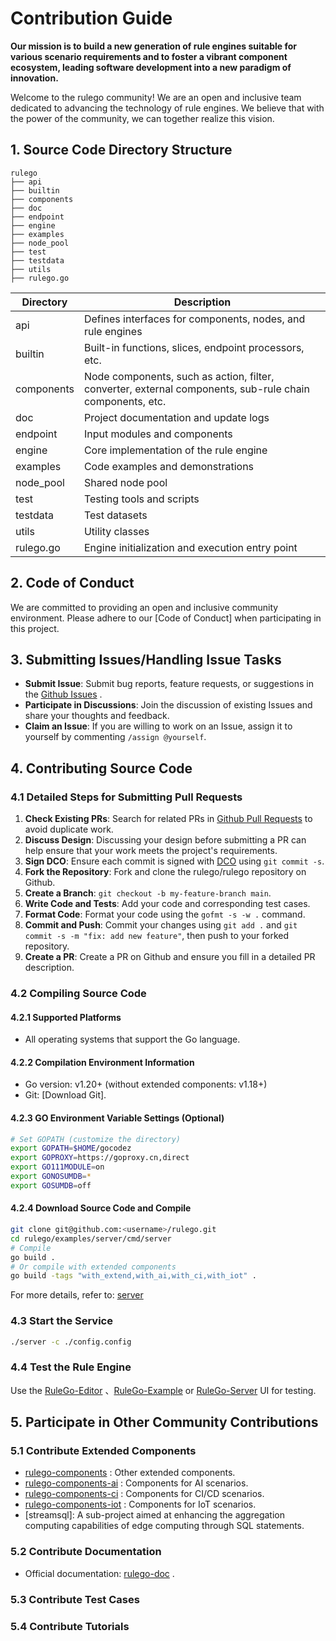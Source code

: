 # Contribution Guide

**Our mission is to build a new generation of rule engines suitable for various scenario requirements and to foster a vibrant component ecosystem, leading software development into a new paradigm of innovation.**

Welcome to the rulego community! We are an open and inclusive team dedicated to advancing the technology of rule engines. We believe that with the power of the community, we can together realize this vision.

## 1. Source Code Directory Structure

```
rulego
├── api
├── builtin
├── components
├── doc
├── endpoint
├── engine
├── examples
├── node_pool
├── test
├── testdata
├── utils
├── rulego.go
```

| Directory  | Description                                                                                              |
|------------|----------------------------------------------------------------------------------------------------------|
| api        | Defines interfaces for components, nodes, and rule engines                                               |
| builtin    | Built-in functions, slices, endpoint processors, etc.                                                    |
| components | Node components, such as action, filter, converter, external components, sub-rule chain components, etc. |
| doc        | Project documentation and update logs                                                                    |
| endpoint   | Input modules and components                                                                             |
| engine     | Core implementation of the rule engine                                                                   |
| examples   | Code examples and demonstrations                                                                         |
| node_pool  | Shared node pool                                                                                         |
| test       | Testing tools and scripts                                                                                |
| testdata   | Test datasets                                                                                            |
| utils      | Utility classes                                                                                          |
| rulego.go  | Engine initialization and execution entry point                                                          |

## 2. Code of Conduct

We are committed to providing an open and inclusive community environment. Please adhere to our [Code of Conduct] when participating in this project.

## 3. Submitting Issues/Handling Issue Tasks

- **Submit Issue**: Submit bug reports, feature requests, or suggestions in the [Github Issues](https://github.com/rulego/rulego/issues) .
- **Participate in Discussions**: Join the discussion of existing Issues and share your thoughts and feedback.
- **Claim an Issue**: If you are willing to work on an Issue, assign it to yourself by commenting `/assign @yourself`.

## 4. Contributing Source Code

### 4.1 Detailed Steps for Submitting Pull Requests

1. **Check Existing PRs**: Search for related PRs in [Github Pull Requests](https://github.com/rulego/rulego/pulls) to avoid duplicate work.
2. **Discuss Design**: Discussing your design before submitting a PR can help ensure that your work meets the project's requirements.
3. **Sign DCO**: Ensure each commit is signed with [DCO](https://developercertificate.org) using `git commit -s`.
4. **Fork the Repository**: Fork and clone the rulego/rulego repository on Github.
5. **Create a Branch**: `git checkout -b my-feature-branch main`.
6. **Write Code and Tests**: Add your code and corresponding test cases.
7. **Format Code**: Format your code using the `gofmt -s -w .` command.
8. **Commit and Push**: Commit your changes using `git add .` and `git commit -s -m "fix: add new feature"`, then push to your forked repository.
9. **Create a PR**: Create a PR on Github and ensure you fill in a detailed PR description.

### 4.2 Compiling Source Code

#### 4.2.1 Supported Platforms
- All operating systems that support the Go language.

#### 4.2.2 Compilation Environment Information
- Go version: v1.20+ (without extended components: v1.18+)
- Git: [Download Git].

#### 4.2.3 GO Environment Variable Settings (Optional)
```bash
# Set GOPATH (customize the directory)
export GOPATH=$HOME/gocodez
export GOPROXY=https://goproxy.cn,direct
export GO111MODULE=on
export GONOSUMDB=*
export GOSUMDB=off
```

#### 4.2.4 Download Source Code and Compile
```bash
git clone git@github.com:<username>/rulego.git
cd rulego/examples/server/cmd/server
# Compile
go build .
# Or compile with extended components
go build -tags "with_extend,with_ai,with_ci,with_iot" .
```

For more details, refer to: [server](examples/server/README_ZH.md)

### 4.3 Start the Service
```bash
./server -c ./config.config
```

### 4.4 Test the Rule Engine
Use the [RuleGo-Editor](https://editor.rulego.cc/) 、[RuleGo-Example](https://example.rulego.cc/) or [RuleGo-Server](http://8.134.32.225:9090/ui/)  UI for testing.

## 5. Participate in Other Community Contributions

### 5.1 Contribute Extended Components
- [rulego-components](https://github.com/rulego/rulego-components) : Other extended components.
- [rulego-components-ai](https://github.com/rulego/rulego-ai) : Components for AI scenarios.
- [rulego-components-ci](https://github.com/rulego/rulego-ci) : Components for CI/CD scenarios.
- [rulego-components-iot](https://github.com/rulego/rulego-iot) : Components for IoT scenarios.
- [streamsql]: A sub-project aimed at enhancing the aggregation computing capabilities of edge computing through SQL statements.

### 5.2 Contribute Documentation
- Official documentation: [rulego-doc](https://github.com/rulego/rulego-doc) .

### 5.3 Contribute Test Cases

### 5.4 Contribute Tutorials
